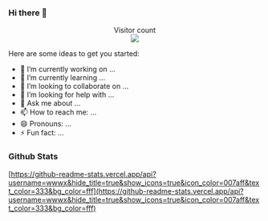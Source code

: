 ### Hi there 👋

<p align="center">
Visitor count<br>
<img src="https://profile-counter.glitch.me/wwwx/count.svg" />
</p>

<!--
**wwwx/wwwx** is a ✨ _special_ ✨ repository because its `README.md` (this file) appears on your GitHub profile.-->

Here are some ideas to get you started:

- 🔭 I’m currently working on ...
- 🌱 I’m currently learning ...
- 👯 I’m looking to collaborate on ...
- 🤔 I’m looking for help with ...
- 💬 Ask me about ...
- 📫 How to reach me: ...
- 😄 Pronouns: ...
- ⚡ Fun fact: ...



### Github Stats

[https://github-readme-stats.vercel.app/api?username=wwwx&hide_title=true&show_icons=true&icon_color=007aff&text_color=333&bg_color=fff](https://github-readme-stats.vercel.app/api?username=wwwx&hide_title=true&show_icons=true&icon_color=007aff&text_color=333&bg_color=fff)
